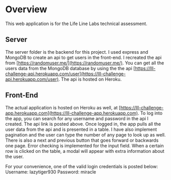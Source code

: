 # Overview
This web application is for the Life Line Labs technical assessment.
## Server
The server folder is the backend for this project. I used express and MongoDB to create an api to get users in the front-end. I recreated the api from 
[https://randomuser.me/](https://randomuser.me/). You can get all the users data from the MongoDB database by using the the api [https://lll-challenge-api.herokuapp.com/user](https://lll-challenge-api.herokuapp.com/user). The api is hosted on Heroku.

## Front-End
The actual application is hosted on Heroku as well, at [https://lll-challenge-app.herokuapp.com](https://lll-challenge-app.herokuapp.com). To log into the app, you can search for any username and password in the api I created. The api link is posted above. Once logged in, the app pulls all the user data from the api and is presented in a table. I have also implement pagination and the user can type the number of any page to look up as well. There is also a next and previous button that goes forward or backwards one page. Error checking is implemented for the input field. When a certain row is clicked on the table, a modal will appear with extra information about the user.

For your convenience, one of the valid login credentials is posted below:
Username: lazytiger930
Password: miracle
